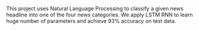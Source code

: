 This project uses Natural Language Processing to classify a given news headline into one of the four news categories. We apply LSTM RNN to learn huge number of parameters and achieve 93% accuracy on test data.
